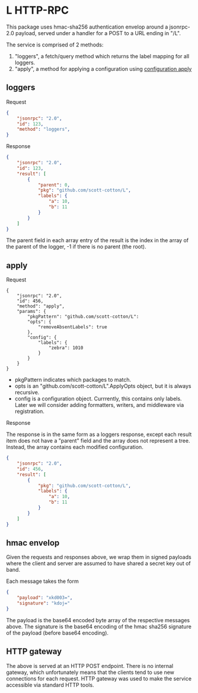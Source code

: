 # L HTTP-RPC

This package uses hmac-sha256 authentication envelop around a jsonrpc-2.0
payload, served under a handler for a POST to a URL ending in "/L".

The service is comprised of 2 methods: 

1. "loggers", a fetch/query method which returns the label mapping for all
   loggers.
1. "apply", a method for applying a configuration using [configuration
   apply](https://pkg.go.dev/github.com/scott-cotton/L#Config.Apply)


## loggers


Request
```json
{
	"jsonrpc": "2.0",
	"id": 123,
	"method": "loggers",
}
```

Response
```json
{
	"jsonrpc": "2.0",
	"id": 123,
	"result": [
		{
			"parent": 0, 
			"pkg": "github.com/scott-cotton/L",
			"labels": {
				"a": 10,
				"b": 11
			}
		}
	]
}
```

The parent field in each array entry of the result is the index in the array
of the parent of the logger, -1 if there is no parent (the root).



## apply

Request 
```
{
	"jsonrpc": "2.0",
	"id": 456,
	"method": "apply",
	"params": {
		"pkgPattern": "github.com/scott-cotton/L": 
		"opts": {
			"removeAbsentLabels": true
		},
		"config": {
			"labels": {
				"zebra": 1010
			}
		}
	}
}
```

- pkgPattern indicates which packages to match.
- opts is an "github.com/scott-cotton/L".ApplyOpts object, but it is always recursive.
- config is a configuration object.  Currrently, this contains only labels.  Later
we will consider adding formatters, writers, and middleware via registration.

Response

The response is in the same form as a loggers response, except each result
item does not have a "parent" field and the array does not represent a tree.
Instead, the array contains each modified configuration.
```json
{
	"jsonrpc": "2.0",
	"id": 456,
	"result": [
		{
			"pkg": "github.com/scott-cotton/L",
			"labels": {
				"a": 10,
				"b": 11
			}
		}
	]
}
```

## hmac envelop

Given the requests and responses above, we wrap them in signed payloads where
the client and server are assumed to have shared a secret key out of band.

Each message takes the form

```json
{
	"payload": "xkd003=",
	"signature": "kdoj="
}
```

The payload is the base64 encoded byte array of the respective messages above.
The signature is the base64 encoding of the hmac sha256 signature of the payload 
(before base64 encoding).

## HTTP gateway

The above is served at an HTTP POST endpoint.  There is no internal gateway,
which unfortunately means that the clients tend to use new connections for
each request.  HTTP gateway was used to make the service accessible via 
standard HTTP tools.




